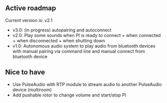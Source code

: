 ## Active roadmap

Current version is: v2.1

* v3.0: (in progress) autopairing and autoconnect
* v2.0: Play some sounds when PI is ready to connect + when connected + when disconnected + when shutting down
* v1.0: Autonomous audio system to play audio from bluetooth devices with manual pairing via command line and manual connect from bluetooth device

## Nice to have
* Use PulseAudio with RTP module to stream audio to another PulseAudio device (multiroom)
* Add pushable rotor to change volume and start/stop PI

